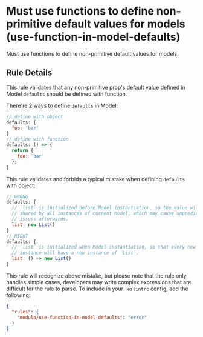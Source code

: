 # Must use functions to define non-primitive default values for models (use-function-in-model-defaults)

Must use functions to define non-primitive default values for models.

## Rule Details

This rule validates that any non-primitive prop's default value defined in Model `defaults` should be defined with function.

There're 2 ways to define `defaults` in Model:

```javascript
// define with object
defaults: {
  foo: 'bar'
}
// define with function
defaults: () => {
  return {
    foo: 'bar'
  };
}
```

This rule validates and forbids a typical mistake when defining `defaults` with object:

```javascript
// WRONG
defaults: {
  // `list` is initialized before Model instantiation, so the value will be
  // shared by all instances of current Model, which may cause unpredictable
  // issues afterwards.
  list: new List()
}
// RIGHT
defaults: {
  // `list` is initialized when Model instantiation, so that every new Model
  // instance will have a new instance of `List`.
  list: () => new List()
}
```

This rule will recognize above mistake, but please note that the rule only handles simple cases, developers may write complex expressions that are difficult for the rule to parse. To include in your `.eslintrc` config, add the following:

```json
{
  "rules": {
    "modula/use-function-in-model-defaults": "error"
  }
}
```
